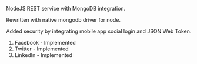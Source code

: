 NodeJS REST service with MongoDB integration.

Rewritten with native mongodb driver for node.

Added security by integrating mobile app social login and JSON Web Token.
1. Facebook - Implemented
2. Twitter - Implemented
3. LinkedIn - Implemented
